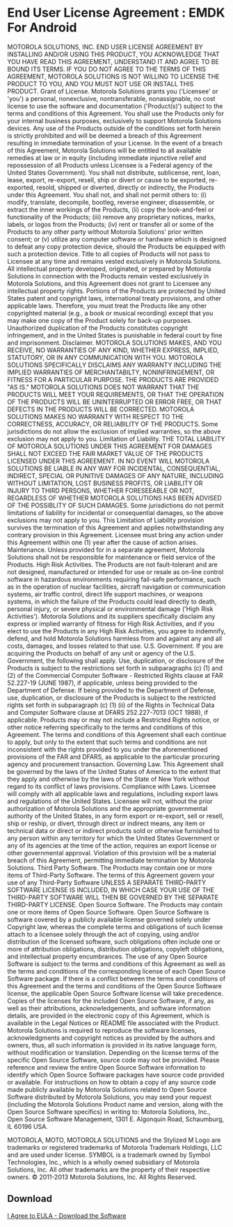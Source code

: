 # End User License Agreement : EMDK For Android

MOTOROLA SOLUTIONS, INC. END USER LICENSE AGREEMENT
BY INSTALLING AND/OR USING THIS PRODUCT, YOU ACKNOWLEDGE THAT YOU HAVE READ THIS AGREEMENT, UNDERSTAND IT AND AGREE TO BE BOUND ITS TERMS. IF YOU DO NOT AGREE TO THE TERMS OF THIS AGREEMENT, MOTOROLA SOLUTIONS IS NOT WILLING TO LICENSE THE PRODUCT TO YOU, AND YOU MUST NOT USE OR INSTALL THIS PRODUCT.
Grant of License. Motorola Solutions grants you ('Licensee' or 'you') a personal, nonexclusive, nontransferable, nonassignable, no cost license to use the software and documentation ('Product(s)') subject to the terms and conditions of this Agreement. You shall use the Products only for your internal business purposes, exclusively to support Motorola Solutions devices. Any use of the Products outside of the conditions set forth herein is strictly prohibited and will be deemed a breach of this Agreement resulting in immediate termination of your License. In the event of a breach of this Agreement, Motorola Solutions will be entitled to all available remedies at law or in equity (including immediate injunctive relief and repossession of all Products unless Licensee is a Federal agency of the United States Government).
You shall not distribute, sublicense, rent, loan, lease, export, re-export, resell, ship or divert or cause to be exported, re-exported, resold, shipped or diverted, directly or indirectly, the Products under this Agreement. You shall not, and shall not permit others to: (i) modify, translate, decompile, bootleg, reverse engineer, disassemble, or extract the inner workings of the Products, (ii) copy the look-and-feel or functionality of the Products; (iii) remove any proprietary notices, marks, labels, or logos from the Products; (iv) rent or transfer all or some of the Products to any other party without Motorola Solutions' prior written consent; or (v) utilize any computer software or hardware which is designed to defeat any copy protection device, should the Products be equipped with such a protection device. Title to all copies of Products will not pass to Licensee at any time and remains vested exclusively in Motorola Solutions. All intellectual property developed, originated, or prepared by Motorola Solutions in connection with the Products remain vested exclusively in Motorola Solutions, and this Agreement does not grant to Licensee any intellectual property rights.
Portions of the Products are protected by United States patent and copyright laws, international treaty provisions, and other applicable laws. Therefore, you must treat the Products like any other copyrighted material (e.g., a book or musical recording) except that you may make one copy of the Product solely for back-up purposes. Unauthorized duplication of the Products constitutes copyright infringement, and in the United States is punishable in federal court by fine and imprisonment.
Disclaimer. MOTOROLA SOLUTIONS MAKES, AND YOU RECEIVE, NO WARRANTIES OF ANY KIND, WHETHER EXPRESS, IMPLIED, STATUTORY, OR IN ANY COMMUNICATION WITH YOU. MOTOROLA SOLUTIONS SPECIFICALLY DISCLAIMS ANY WARRANTY INCLUDING THE IMPLIED WARRANTIES OF MERCHANTABILTY, NONINFRINGEMENT, OR FITNESS FOR A PARTICULAR PURPOSE. THE PRODUCTS ARE PROVIDED "AS IS." MOTOROLA SOLUTIONS DOES NOT WARRANT THAT THE PRODUCTS WILL MEET YOUR REQUIREMENTS, OR THAT THE OPERATION OF THE PRODUCTS WILL BE UNINTERRUPTED OR ERROR FREE, OR THAT DEFECTS IN THE PRODUCTS WILL BE CORRECTED. MOTOROLA SOLUTIONS MAKES NO WARRANTY WITH RESPECT TO THE CORRECTNESS, ACCURACY, OR RELIABILITY OF THE PRODUCTS. Some jurisdictions do not allow the exclusion of implied warranties, so the above exclusion may not apply to you. Limitation of Liability. THE TOTAL LIABILITY OF MOTOROLA SOLUTIONS UNDER THIS AGREEMENT FOR DAMAGES SHALL NOT EXCEED THE FAIR MARKET VALUE OF THE PRODUCTS LICENSED UNDER THIS AGREEMENT. IN NO EVENT WILL MOTOROLA SOLUTIONS BE LIABLE IN ANY WAY FOR INCIDENTAL, CONSEQUENTIAL, INDIRECT, SPECIAL OR PUNITIVE DAMAGES OF ANY NATURE, INCLUDING WITHOUT LIMITATION, LOST BUSINESS PROFITS, OR LIABILITY OR INJURY TO THIRD PERSONS, WHETHER FORESEEABLE OR NOT, REGARDLESS OF WHETHER MOTOROLA SOLUTIONS HAS BEEN ADVISED OF THE POSSIBLITY OF SUCH DAMAGES. Some jurisdictions do not permit limitations of liability for incidental or consequential damages, so the above exclusions may not apply to you. This Limitation of Liability provision survives the termination of this Agreement and applies notwithstanding any contrary provision in this Agreement. Licensee must bring any action under this Agreement within one (1) year after the cause of action arises.
Maintenance. Unless provided for in a separate agreement, Motorola Solutions shall not be responsible for maintenance or field service of the Products. High Risk Activities. The Products are not fault-tolerant and are not designed, manufactured or intended for use or resale as on-line control software in hazardous environments requiring fail-safe performance, such as in the operation of nuclear facilities, aircraft navigation or communication systems, air traffic control, direct life support machines, or weapons systems, in which the failure of the Products could lead directly to death, personal injury, or severe physical or environmental damage ('High Risk Activities'). Motorola Solutions and its suppliers specifically disclaim any express or implied warranty of fitness for High Risk Activities, and if you elect to use the Products in any High Risk Activities, you agree to indemnify, defend, and hold Motorola Solutions harmless from and against any and all costs, damages, and losses related to that use.
U.S. Government. If you are acquiring the Products on behalf of any unit or agency of the U.S. Government, the following shall apply. Use, duplication, or disclosure of the Products is subject to the restrictions set forth in subparagraphs (c) (1) and (2) of the Commercial Computer Software - Restricted Rights clause at FAR 52.227-19 (JUNE 1987), if applicable, unless being provided to the Department of Defense. If being provided to the Department of Defense, use, duplication, or disclosure of the Products is subject to the restricted rights set forth in subparagraph (c) (1) (ii) of the Rights in Technical Data and Computer Software clause at DFARS 252.227-7013 (OCT 1988), if applicable. Products may or may not include a Restricted Rights notice, or other notice referring specifically to the terms and conditions of this Agreement. The terms and conditions of this Agreement shall each continue to apply, but only to the extent that such terms and conditions are not inconsistent with the rights provided to you under the aforementioned provisions of the FAR and DFARS, as applicable to the particular procuring agency and procurement transaction.
Governing Law. This Agreement shall be governed by the laws of the United States of America to the extent that they apply and otherwise by the laws of the State of New York without regard to its conflict of laws provisions.
Compliance with Laws. Licensee will comply with all applicable laws and regulations, including export laws and regulations of the United States. Licensee will not, without the prior authorization of Motorola Solutions and the appropriate governmental authority of the United States, in any form export or re-export, sell or resell, ship or reship, or divert, through direct or indirect means, any item or technical data or direct or indirect products sold or otherwise furnished to any person within any territory for which the United States Government or any of its agencies at the time of the action, requires an export license or other governmental approval. Violation of this provision will be a material breach of this Agreement, permitting immediate termination by Motorola Solutions.
Third Party Software. The Products may contain one or more items of Third-Party Software. The terms of this Agreement govern your use of any Third-Party Software UNLESS A SEPARATE THIRD-PARTY SOFTWARE LICENSE IS INCLUDED, IN WHICH CASE YOUR USE OF THE THIRD-PARTY SOFTWARE WILL THEN BE GOVERNED BY THE SEPARATE THIRD-PARTY LICENSE. Open Source Software. The Products may contain one or more items of Open Source Software. Open Source Software is software covered by a publicly available license governed solely under Copyright law, whereas the complete terms and obligations of such license attach to a licensee solely through the act of copying, using and/or distribution of the licensed software, such obligations often include one or more of attribution obligations, distribution obligations, copyleft obligations, and intellectual property encumbrances. The use of any Open Source Software is subject to the terms and conditions of this Agreement as well as the terms and conditions of the corresponding license of each Open Source Software package. If there is a conflict between the terms and conditions of this Agreement and the terms and conditions of the Open Source Software license, the applicable Open Source Software license will take precedence. Copies of the licenses for the included Open Source Software, if any, as well as their attributions, acknowledgements, and software information details, are provided in the electronic copy of this Agreement, which is available in the Legal Notices or README file associated with the Product. Motorola Solutions is required to reproduce the software licenses, acknowledgments and copyright notices as provided by the authors and owners, thus, all such information is provided in its native language form, without modification or translation.
Depending on the license terms of the specific Open Source Software, source code may not be provided. Please reference and review the entire Open Source Software information to identify which Open Source Software packages have source code provided or available. For instructions on how to obtain a copy of any source code made publicly available by Motorola Solutions related to Open Source Software distributed by Motorola Solutions, you may send your request (including the Motorola Solutions Product name and version, along with the Open Source Software specifics) in writing to: Motorola Solutions, Inc., Open Source Software Management, 1301 E. Algonquin Road, Schaumburg, IL 60196 USA.


MOTOROLA, MOTO, MOTOROLA SOLUTIONS and the Stylized M Logo are trademarks or registered trademarks of Motorola Trademark Holdings, LLC and are used under license. SYMBOL is a trademark owned by Symbol Technologies, Inc., which is a wholly owned subsidiary of Motorola Solutions, Inc. All other trademarks are the property of their respective owners. &copy; 2011-2013 Motorola Solutions, Inc. All Rights Reserved.

## Download 
<a class='btn btn-primary' href='https://s3.amazonaws.com/emdk/EMDK-A-030004.exe'>I Agree to EULA - Download the Software</a>
